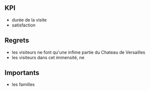 
## KPI
- durée de la visite
- satisfaction

## Regrets
- les visiteurs ne font qu'une infime partie du Chateau de Versailles
- les visiteurs dans cet immensité, ne 

## Importants
- les familles